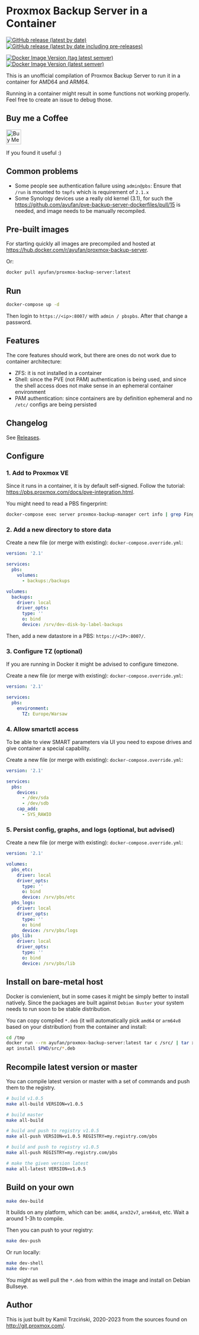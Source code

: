 # Proxmox Backup Server in a Container

[![GitHub release (latest by date)](https://img.shields.io/github/v/release/ayufan/pve-backup-server-dockerfiles?label=GitHub%20STABLE)](https://github.com/ayufan/pve-backup-server-dockerfiles/releases) [![GitHub release (latest by date including pre-releases)](https://img.shields.io/github/v/release/ayufan/pve-backup-server-dockerfiles?include_prereleases&color=red&label=GitHub%20BETA)](https://github.com/ayufan/pve-backup-server-dockerfiles/releases/latest)

[![Docker Image Version (tag latest semver)](https://img.shields.io/docker/v/ayufan/proxmox-backup-server/latest?label=Docker%20LATEST)](https://hub.docker.com/r/ayufan/proxmox-backup-server/tags) [![Docker Image Version (latest semver)](https://img.shields.io/docker/v/ayufan/proxmox-backup-server?sort=semver&color=red&label=Docker%20BETA)](https://hub.docker.com/r/ayufan/proxmox-backup-server/tags)

This is an unofficial compilation of Proxmox Backup Server
to run it in a container for AMD64 and ARM64.

Running in a container might result in some functions not working
properly. Feel free to create an issue to debug those.

## Buy me a Coffee

<a href='https://ko-fi.com/ayufan' target='_blank'><img height='30' style='border:0px;height:40px;' src='https://az743702.vo.msecnd.net/cdn/kofi3.png?v=0' alt='Buy Me a Coffee at ko-fi.com' /></a>

If you found it useful :)

## Common problems

- Some people see authentication failure using `admin@pbs`: Ensure that `/run` is mounted to `tmpfs` which is requirement of `2.1.x`
- Some Synology devices use a really old kernel (3.1), for such the https://github.com/ayufan/pve-backup-server-dockerfiles/pull/15
  is needed, and image needs to be manually recompiled.

## Pre-built images

For starting quickly all images are precompiled and hosted
at https://hub.docker.com/r/ayufan/proxmox-backup-server.

Or:

```bash
docker pull ayufan/proxmox-backup-server:latest
```

## Run

```bash
docker-compose up -d
```

Then login to `https://<ip>:8007/` with `admin / pbspbs`.
After that change a password.

## Features

The core features should work, but there are ones do not work due to container architecture:

- ZFS: it is not installed in a container
- Shell: since the PVE (not PAM) authentication is being used, and since the shell access does not make sense in an ephemeral container environment
- PAM authentication: since containers are by definition ephemeral and no `/etc/` configs are being persisted

## Changelog

See [Releases](https://github.com/ayufan/pve-backup-server-dockerfiles/releases).

## Configure

### 1. Add to Proxmox VE

Since it runs in a container, it is by default self-signed.
Follow the tutorial: https://pbs.proxmox.com/docs/pve-integration.html.

You might need to read a PBS fingerprint:

```bash
docker-compose exec server proxmox-backup-manager cert info | grep Fingerprint
```

### 2. Add a new directory to store data

Create a new file (or merge with existing): `docker-compose.override.yml`:

```yaml
version: '2.1'

services:
  pbs:
    volumes:
      - backups:/backups

volumes:
  backups:
    driver: local
    driver_opts:
      type: ''
      o: bind
      device: /srv/dev-disk-by-label-backups
```

Then, add a new datastore in a PBS: `https://<IP>:8007/`.

### 3. Configure TZ (optional)

If you are running in Docker it might be advised to configure timezone.

Create a new file (or merge with existing): `docker-compose.override.yml`:

```yaml
version: '2.1'

services:
  pbs:
    environment:
      TZ: Europe/Warsaw
```

### 4. Allow smartctl access

To be able to view SMART parameters via UI you need to expose drives and give container
a special capability.

Create a new file (or merge with existing): `docker-compose.override.yml`:

```yaml
version: '2.1'

services:
  pbs:
    devices:
      - /dev/sda
      - /dev/sdb
    cap_add:
      - SYS_RAWIO
```

### 5. Persist config, graphs, and logs (optional, but advised)

Create a new file (or merge with existing): `docker-compose.override.yml`:

```yaml
version: '2.1'

volumes:
  pbs_etc:
    driver: local
    driver_opts:
      type: ''
      o: bind
      device: /srv/pbs/etc
  pbs_logs:
    driver: local
    driver_opts:
      type: ''
      o: bind
      device: /srv/pbs/logs
  pbs_lib:
    driver: local
    driver_opts:
      type: ''
      o: bind
      device: /srv/pbs/lib
```

## Install on bare-metal host

Docker is convienient, but in some cases it might be simply better to install natively.
Since the packages are built against `Debian Buster` your system needs to run soon
to be stable distribution.

You can copy compiled `*.deb` (it will automatically pick `amd64` or `arm64v8` based on your distribution)
from the container and install:

```bash
cd /tmp
docker run --rm ayufan/proxmox-backup-server:latest tar c /src/ | tar x
apt install $PWD/src/*.deb
```

## Recompile latest version or master

You can compile latest version or master with a set of commands
and push them to the registry.

```bash
# build v1.0.5
make all-build VERSION=v1.0.5

# build master
make all-build

# build and push to registry v1.0.5
make all-push VERSION=v1.0.5 REGISTRY=my.registry.com/pbs

# build and push to registry v1.0.5
make all-push REGISTRY=my.registry.com/pbs

# make the given version latest
make all-latest VERSION=v1.0.5
```

## Build on your own

```bash
make dev-build
```

It builds on any platform, which can be: `amd64`, `arm32v7`, `arm64v8`,
etc. Wait a around 1-3h to compile.

Then you can push to your registry:

```bash
make dev-push
```

Or run locally:

```bash
make dev-shell
make dev-run
```

You might as well pull the `*.deb` from within the image
and install on Debian Bullseye.

## Author

This is just built by Kamil Trzciński, 2020-2023
from the sources found on http://git.proxmox.com/.
